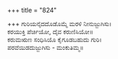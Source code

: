 +++
title = "824"

+++
ಗುರಿಯನೈದದೊಡೊಮ್ಮೆ ಮರಳಿ ನೀನುಜ್ಜುಗಿಸು।  
ಕರಯುಕ್ತಿ ಪೆರ್ಚಿಯೋ, ದೈವ ಕರುಣಿಸಿಯೋ॥  
ಕರುಮಋಣ ಸಂಧಿಸಿಯೊ ಕೈಗೂಡಬಹುದು ಗುರಿ।  
ಪರವೆಯಿಡದುಜ್ಜುಗಿಸು - ಮಂಕುತಿಮ್ಮ॥  
